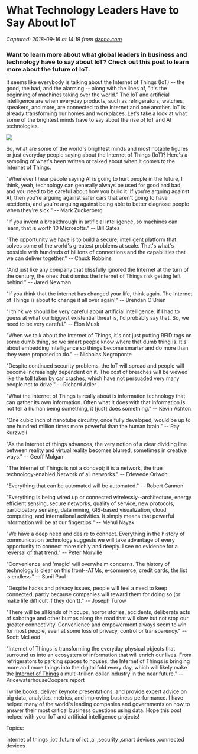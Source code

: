# What Technology Leaders Have to Say About IoT

_Captured: 2018-09-16 at 14:19 from [dzone.com](https://dzone.com/articles/do-you-know-about-worlds-brightest-minds-internet?edition=397196&utm_source=Daily%20Digest&utm_medium=email&utm_campaign=Daily%20Digest%202018-09-15)_

###  Want to learn more about what global leaders in business and technology have to say about IoT? Check out this post to learn more about the future of IoT. 

It seems like everybody is talking about the Internet of Things (IoT) -- the good, the bad, and the alarming -- along with the lines of, "it's the beginning of machines taking over the world." The IoT and artificial intelligence are when everyday products, such as refrigerators, watches, speakers, and more, are connected to the Internet and one another. IoT is already transforming our homes and workplaces. Let's take a look at what some of the brightest minds have to say about the rise of IoT and AI technologies.

![](https://thumbor.forbes.com/thumbor/960x0/https%3A%2F%2Fblogs-images.forbes.com%2Fbernardmarr%2Ffiles%2F2018%2F09%2FAdobeStock_209805181-1200x762.jpg)

So, what are some of the world's brightest minds and most notable figures or just everyday people saying about the Internet of Things (IoT)? Here's a sampling of what's been written or talked about when it comes to the Internet of Things.

"Whenever I hear people saying AI is going to hurt people in the future, I think, yeah, technology can generally always be used for good and bad, and you need to be careful about how you build it. If you're arguing against AI, then you're arguing against safer cars that aren't going to have accidents, and you're arguing against being able to better diagnose people when they're sick." -- Mark Zuckerberg

"If you invent a breakthrough in artificial intelligence, so machines can learn, that is worth 10 Microsofts." -- Bill Gates

"The opportunity we have is to build a secure, intelligent platform that solves some of the world's greatest problems at scale. That's what's possible with hundreds of billions of connections and the capabilities that we can deliver together." -- Chuck Robbins

"And just like any company that blissfully ignored the Internet at the turn of the century, the ones that dismiss the Internet of Things risk getting left behind." -- Jared Newman

"If you think that the internet has changed your life, think again. The Internet of Things is about to change it all over again!" -- Brendan O'Brien

"I think we should be very careful about artificial intelligence. If I had to guess at what our biggest existential threat is, I'd probably say that. So, we need to be very careful." -- Elon Musk

"When we talk about the Internet of Things, it's not just putting RFID tags on some dumb thing, so we smart people know where that dumb thing is. It's about embedding intelligence so things become smarter and do more than they were proposed to do." -- Nicholas Negroponte

"Despite continued security problems, the IoT will spread and people will become increasingly dependent on it. The cost of breaches will be viewed like the toll taken by car crashes, which have not persuaded very many people not to drive." -- Richard Adler

"What the Internet of Things is really about is information technology that can gather its own information. Often what it does with that information is not tell a human being something, it [just] does something." -- Kevin Ashton

"One cubic inch of nanotube circuitry, once fully developed, would be up to one hundred million times more powerful than the human brain." -- Ray Kurzweil

"As the Internet of things advances, the very notion of a clear dividing line between reality and virtual reality becomes blurred, sometimes in creative ways." -- Geoff Mulgan

"The Internet of Things is not a concept; it is a network, the true technology-enabled Network of all networks." -- Edewede Oriwoh

"Everything that can be automated will be automated." -- Robert Cannon

"Everything is being wired up or connected wirelessly--architecture, energy efficient sensing, secure networks, quality of service, new protocols, participatory sensing, data mining, GIS-based visualization, cloud computing, and international activities. It simply means that powerful information will be at our fingertips." -- Mehul Nayak

"We have a deep need and desire to connect. Everything in the history of communication technology suggests we will take advantage of every opportunity to connect more richly and deeply. I see no evidence for a reversal of that trend." -- Peter Morville

"Convenience and 'magic' will overwhelm concerns. The history of technology is clear on this front--ATMs, e-commerce, credit cards, the list is endless." -- Sunil Paul

"Despite hacks and privacy issues, people will feel a need to keep connected, partly because companies will reward them for doing so (or make life difficult if they don't)." -- Joseph Turow

"There will be all kinds of hiccups, horror stories, accidents, deliberate acts of sabotage and other bumps along the road that will slow but not stop our greater connectivity. Convenience and empowerment always seem to win for most people, even at some loss of privacy, control or transparency." -- Scott McLeod

"Internet of Things is transforming the everyday physical objects that surround us into an ecosystem of information that will enrich our lives. From refrigerators to parking spaces to houses, the Internet of Things is bringing more and more things into the digital fold every day, which will likely make the [Internet of Things](https://www.simpliv.com/search?seo) a multi-trillion dollar industry in the near future." -- PricewaterhouseCoopers report

I write books, deliver keynote presentations, and provide expert advice on big data, analytics, metrics, and improving business performance. I have helped many of the world's leading companies and governments on how to answer their most critical business questions using data. Hope this post helped with your IoT and artificial intelligence projects!

Topics:

internet of things ,iot ,future of iot ,ai ,security ,smart devices ,connected devices
